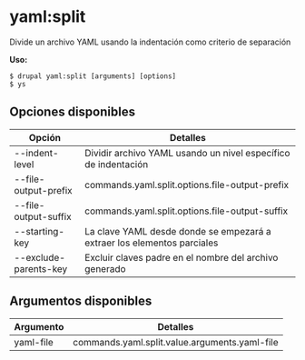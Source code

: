 # yaml:split
Divide un archivo YAML usando la indentación como criterio de separación

**Uso:**
```
$ drupal yaml:split [arguments] [options]
$ ys  
```

## Opciones disponibles
Opción | Detalles
-------|-------------
--indent-level | Dividir archivo YAML usando un nivel específico de indentación
--file-output-prefix | commands.yaml.split.options.file-output-prefix
--file-output-suffix | commands.yaml.split.options.file-output-suffix
--starting-key | La clave YAML desde donde se empezará a extraer los elementos parciales
--exclude-parents-key | Excluir claves padre en el nombre del archivo generado

## Argumentos disponibles
Argumento | Detalles
---------|-------------
yaml-file | commands.yaml.split.value.arguments.yaml-file
